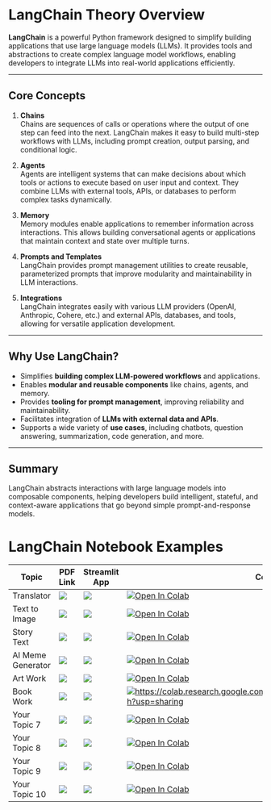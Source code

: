# LangChain Theory Overview

**LangChain** is a powerful Python framework designed to simplify building applications that use large language models (LLMs). It provides tools and abstractions to create complex language model workflows, enabling developers to integrate LLMs into real-world applications efficiently.

---

## Core Concepts

1. **Chains**  
   Chains are sequences of calls or operations where the output of one step can feed into the next. LangChain makes it easy to build multi-step workflows with LLMs, including prompt creation, output parsing, and conditional logic.

2. **Agents**  
   Agents are intelligent systems that can make decisions about which tools or actions to execute based on user input and context. They combine LLMs with external tools, APIs, or databases to perform complex tasks dynamically.

3. **Memory**  
   Memory modules enable applications to remember information across interactions. This allows building conversational agents or applications that maintain context and state over multiple turns.

4. **Prompts and Templates**  
   LangChain provides prompt management utilities to create reusable, parameterized prompts that improve modularity and maintainability in LLM interactions.

5. **Integrations**  
   LangChain integrates easily with various LLM providers (OpenAI, Anthropic, Cohere, etc.) and external APIs, databases, and tools, allowing for versatile application development.

---

## Why Use LangChain?

- Simplifies **building complex LLM-powered workflows** and applications.
- Enables **modular and reusable components** like chains, agents, and memory.
- Provides **tooling for prompt management**, improving reliability and maintainability.
- Facilitates integration of **LLMs with external data and APIs**.
- Supports a wide variety of **use cases**, including chatbots, question answering, summarization, code generation, and more.

---

## Summary

LangChain abstracts interactions with large language models into composable components, helping developers build intelligent, stateful, and context-aware applications that go beyond simple prompt-and-response models.


# LangChain Notebook Examples

| Topic            | PDF Link                                                                                                                                     | Streamlit App                                                                                      | Colab Notebook                                                                                                                                           |
|------------------|----------------------------------------------------------------------------------------------------------------------------------------------|------------------------------------------------------------------------------------------------------|-----------------------------------------------------------------------------------------------------------------------------------------------------------|
| Translator     | <a href="PDF_LINK_HERE" target="_parent"><img src="https://img.shields.io/badge/Open in PDF-%23FF0000.svg?style=flat-square&logo=adobe&logoColor=white"/></a> | <a href="STREAMLIT_LINK_HERE" target="_parent"><img src="https://static.streamlit.io/badges/streamlit_badge_black_white.svg"/></a> | <a href="https://colab.research.google.com/drive/1HLl5YM0M1Oj22U5qN8V9I2npQkI1cfbd?usp=sharing" target="_parent"><img src="https://colab.research.google.com/assets/colab-badge.svg" alt="Open In Colab"/></a> |
| Text to Image     | <a href="PDF_LINK_HERE" target="_parent"><img src="https://img.shields.io/badge/Open in PDF-%23FF0000.svg?style=flat-square&logo=adobe&logoColor=white"/></a> | <a href="STREAMLIT_LINK_HERE" target="_parent"><img src="https://static.streamlit.io/badges/streamlit_badge_black_white.svg"/></a> | <a href="https://colab.research.google.com/drive/1eHtOc1hPawAUKw2qieTa1FXbTPGm2O-P?usp=sharing" target="_parent"><img src="https://colab.research.google.com/assets/colab-badge.svg" alt="Open In Colab"/></a> |
| Story Text     | <a href="PDF_LINK_HERE" target="_parent"><img src="https://img.shields.io/badge/Open in PDF-%23FF0000.svg?style=flat-square&logo=adobe&logoColor=white"/></a> | <a href="STREAMLIT_LINK_HERE" target="_parent"><img src="https://static.streamlit.io/badges/streamlit_badge_black_white.svg"/></a> | <a href="https://colab.research.google.com/drive/1xCkh3WQI7bhyUngOopEwcWTPsIWRk31P?usp=sharing" target="_parent"><img src="https://colab.research.google.com/assets/colab-badge.svg" alt="Open In Colab"/></a> |
| AI Meme Generator    | <a href="PDF_LINK_HERE" target="_parent"><img src="https://img.shields.io/badge/Open in PDF-%23FF0000.svg?style=flat-square&logo=adobe&logoColor=white"/></a> | <a href="STREAMLIT_LINK_HERE" target="_parent"><img src="https://static.streamlit.io/badges/streamlit_badge_black_white.svg"/></a> | <a href="https://colab.research.google.com/drive/1pXv4j2JEIhzOBuIZ0OjiYmqSvLaLX8N8?usp=sharing" target="_parent"><img src="https://colab.research.google.com/assets/colab-badge.svg" alt="Open In Colab"/></a> |
| Art Work     | <a href="PDF_LINK_HERE" target="_parent"><img src="https://img.shields.io/badge/Open in PDF-%23FF0000.svg?style=flat-square&logo=adobe&logoColor=white"/></a> | <a href="STREAMLIT_LINK_HERE" target="_parent"><img src="https://static.streamlit.io/badges/streamlit_badge_black_white.svg"/></a> | <a href="https://colab.research.google.com/drive/1oFbS6R6M2WBrxEb-2OHOjS4EWgOnGAEJ?usp=sharing" target="_parent"><img src="https://colab.research.google.com/assets/colab-badge.svg" alt="Open In Colab"/></a> |
| Book Work     | <a href="PDF_LINK_HERE" target="_parent"><img src="https://img.shields.io/badge/Open in PDF-%23FF0000.svg?style=flat-square&logo=adobe&logoColor=white"/></a> | <a href="STREAMLIT_LINK_HERE" target="_parent"><img src="https://static.streamlit.io/badges/streamlit_badge_black_white.svg"/></a> | <a href="COLAB_LINK_HERE" target="_parent"><img src="https://colab.research.google.com/assets/colab-badge.svg" alt="https://colab.research.google.com/drive/1FTdJ8t7mgirUClfPMMOPOAt6m1tZesRh?usp=sharing"/></a> |
| Your Topic 7     | <a href="PDF_LINK_HERE" target="_parent"><img src="https://img.shields.io/badge/Open in PDF-%23FF0000.svg?style=flat-square&logo=adobe&logoColor=white"/></a> | <a href="STREAMLIT_LINK_HERE" target="_parent"><img src="https://static.streamlit.io/badges/streamlit_badge_black_white.svg"/></a> | <a href="COLAB_LINK_HERE" target="_parent"><img src="https://colab.research.google.com/assets/colab-badge.svg" alt="Open In Colab"/></a> |
| Your Topic 8     | <a href="PDF_LINK_HERE" target="_parent"><img src="https://img.shields.io/badge/Open in PDF-%23FF0000.svg?style=flat-square&logo=adobe&logoColor=white"/></a> | <a href="STREAMLIT_LINK_HERE" target="_parent"><img src="https://static.streamlit.io/badges/streamlit_badge_black_white.svg"/></a> | <a href="COLAB_LINK_HERE" target="_parent"><img src="https://colab.research.google.com/assets/colab-badge.svg" alt="Open In Colab"/></a> |
| Your Topic 9     | <a href="PDF_LINK_HERE" target="_parent"><img src="https://img.shields.io/badge/Open in PDF-%23FF0000.svg?style=flat-square&logo=adobe&logoColor=white"/></a> | <a href="STREAMLIT_LINK_HERE" target="_parent"><img src="https://static.streamlit.io/badges/streamlit_badge_black_white.svg"/></a> | <a href="COLAB_LINK_HERE" target="_parent"><img src="https://colab.research.google.com/assets/colab-badge.svg" alt="Open In Colab"/></a> |
| Your Topic 10    | <a href="PDF_LINK_HERE" target="_parent"><img src="https://img.shields.io/badge/Open in PDF-%23FF0000.svg?style=flat-square&logo=adobe&logoColor=white"/></a> | <a href="STREAMLIT_LINK_HERE" target="_parent"><img src="https://static.streamlit.io/badges/streamlit_badge_black_white.svg"/></a> | <a href="COLAB_LINK_HERE" target="_parent"><img src="https://colab.research.google.com/assets/colab-badge.svg" alt="Open In Colab"/></a> |

